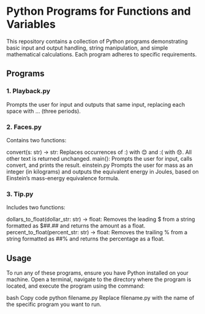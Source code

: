 # Python Programs for Functions and Variables

This repository contains a collection of Python programs demonstrating basic input and output handling, string manipulation, and simple mathematical calculations. Each program adheres to specific requirements.


## Programs
### 1. Playback.py

Prompts the user for input and outputs that same input, replacing each space with ... (three periods).

### 2. Faces.py

Contains two functions:

convert(s: str) -> str: Replaces occurrences of :) with 😊 and :( with 😞. All other text is returned unchanged.
main(): Prompts the user for input, calls convert, and prints the result.
einstein.py
Prompts the user for mass as an integer (in kilograms) and outputs the equivalent energy in Joules, based on Einstein’s mass-energy equivalence formula.

### 3. Tip.py

Includes two functions:

dollars_to_float(dollar_str: str) -> float: Removes the leading $ from a string formatted as $##.## and returns the amount as a float.
percent_to_float(percent_str: str) -> float: Removes the trailing % from a string formatted as ##% and returns the percentage as a float.
## Usage

To run any of these programs, ensure you have Python installed on your machine. Open a terminal, navigate to the directory where the program is located, and execute the program using the command:

bash
Copy code
python filename.py
Replace filename.py with the name of the specific program you want to run.
